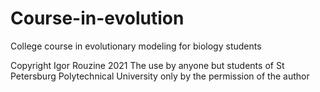 # Course-in-evolution
College course in evolutionary modeling for biology students

Copyright Igor Rouzine 2021
The use by anyone but students of St Petersburg Polytechnical University only by the permission of the author
